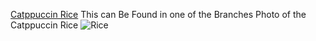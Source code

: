 [Catppuccin Rice](https://github.com/GlitchMill/dotfiles/tree/catppuccin) This can Be Found in one of the Branches
Photo of the Catppuccin Rice
![Rice](https://user-images.githubusercontent.com/101019414/163569780-9524bb95-0df6-4600-8489-f80786695821.png)
